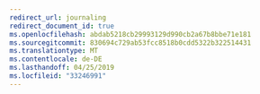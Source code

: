 ```yaml
---
redirect_url: journaling
redirect_document_id: true
ms.openlocfilehash: abdab5218cb29993129d990cb2a67b8bbe71e181
ms.sourcegitcommit: 830694c729ab53fcc8518b0cdd5322b322514431
ms.translationtype: MT
ms.contentlocale: de-DE
ms.lasthandoff: 04/25/2019
ms.locfileid: "33246991"
---
```

